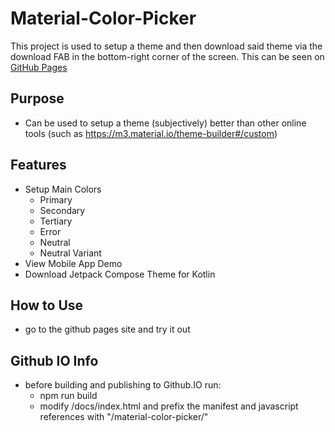 # Material-Color-Picker
This project is used to setup a theme and then download said theme via the download FAB in the bottom-right corner of the screen.  This can be seen on [GitHub Pages](https://chrisbas.github.io/material-color-picker/)

## Purpose
* Can be used to setup a theme (subjectively) better than other online tools (such as https://m3.material.io/theme-builder#/custom)
  
## Features
* Setup Main Colors
  * Primary
  * Secondary
  * Tertiary
  * Error
  * Neutral
  * Neutral Variant
* View Mobile App Demo
* Download Jetpack Compose Theme for Kotlin

## How to Use
* go to the github pages site and try it out

## Github IO Info
* before building and publishing to Github.IO run:
  * npm run build
  * modify /docs/index.html and prefix the manifest and javascript references with "/material-color-picker/"